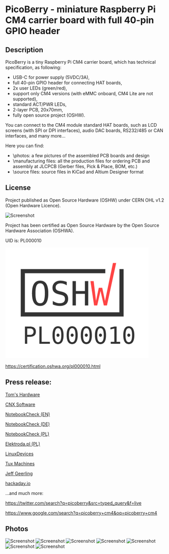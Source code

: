 # PicoBerry - miniature Raspberry Pi CM4 carrier board with full 40-pin GPIO header

## Description

PicoBerry is a tiny Raspberry Pi CM4 carrier board, which has technical specification, as following:
- USB-C for power supply (5VDC/3A),
- full 40-pin GPIO header for connecting HAT boards,
- 2x user LEDs (green/red),
- support only CM4 versions (with eMMC onboard, CM4 Lite are not supported),
- standard ACT/PWR LEDs,
- 2-layer PCB, 20x70mm,
- fully open source project (OSHW).

You can connect to the CM4 module standard HAT boards, such as LCD screens (with SPI or DPI interfaces), audio DAC boards, RS232/485 or CAN interfaces, and many more...

Here you can find:
- \photos: a few pictures of the assembled PCB boards and design
- \manufacturing files: all the production files for ordering PCB and assembly at JLCPCB (Gerber files, Pick & Place, BOM, etc.)
- \source files: source files in KiCad and Altium Designer format

## License

Project published as Open Source Hardware (OSHW) under CERN OHL v1.2 (Open Hardware Licence).

![Screenshot](oshw_facts.png)

Project has been certified as Open Source Hardware by the Open Source Hardware Association (OSHWA).

UID is: PL000010

![Screenshot](OSHW_PL000010.png)

https://certification.oshwa.org/pl000010.html

## Press release:

[Tom's Hardware](https://www.tomshardware.com/news/picoberry-raspberry-pi-4-compute-module-4-carrier-board)

[CNX Software](https://www.cnx-software.com/2022/10/24/miniature-raspberry-pi-cm4-carrier-board-usb-c-port-40-pin-gpio-header)

[NotebookCheck (EN)](https://www.notebookcheck.net/PicoBerry-Raspberry-Pi-Compute-Module-4-carrier-board-arrives-with-40-pin-GPIO-header-and-USB-Type-C-connectivity.664512.0.html)

[NotebookCheck (DE)](https://www.notebookcheck.com/PicoBerry-Besonders-kompaktes-Carrier-Board-fuer-das-Raspberry-Pi-CM4-ist-Open-Source.663859.0.html)

[NotebookCheck (PL)](https://www.notebookcheck.pl/PicoBerry-Raspberry-Plyta-nosna-Pi-Compute-Module-4-przybywa-z-40-pinowym-headerem-GPIO-i-lacznoscia-USB-Type-C.664668.0.html)

[Elektroda.pl (PL)](https://www.elektroda.pl/rtvforum/topic3928796.html)

[LinuxDevices](https://twitter.com/linuxdevices/status/1584419970343395328)

[Tux Machines](http://news.tuxmachines.org/n/2022/10/25/PicoBerry_Carrier_Board_for_the_Raspberry_Pi_CM_4_Build_one_for.shtml)

[Jeff Geerling](https://pipci.jeffgeerling.com/boards_cm/mirkos-picoberry-carrier-board.html)

[hackaday.io](https://hackaday.io/project/182747-picoberry-tiny-cm4-carrier-board)

...and much more:

https://twitter.com/search?q=picoberry&src=typed_query&f=live

https://www.google.com/search?q=picoberry+cm4&oq=picoberry+cm4


## Photos

![Screenshot](photos/board-picoberry.jpeg)
![Screenshot](photos/picoberry1.png)
![Screenshot](photos/picoberry2.png)
![Screenshot](photos/1.png)
![Screenshot](photos/2.png)
![Screenshot](photos/3.png)
![Screenshot](photos/4.png)
